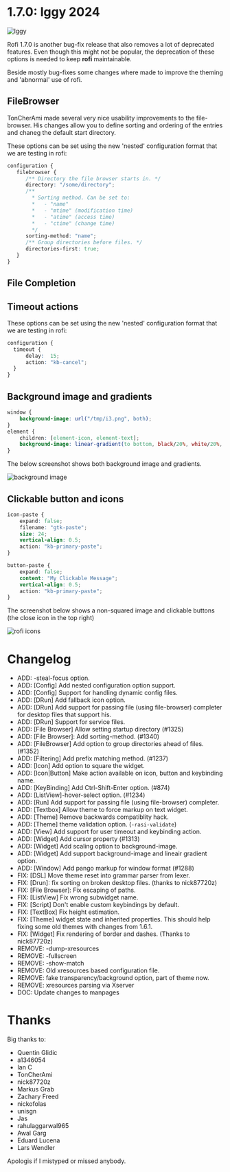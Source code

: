 # 1.7.0: Iggy 2024

![Iggy](./iggy.jpg)

Rofi 1.7.0 is another bug-fix release that also removes a lot of deprecated features.  Even though this might not be
popular, the deprecation of these options is needed to keep **rofi** maintainable.

Beside mostly bug-fixes some changes where made to improve the theming and 'abnormal' use of rofi.


## FileBrowser

TonCherAmi made several very nice usability improvements to the file-browser. His changes allow you to define sorting
and ordering of the entries and chaneg the default start directory.

These options can be set using the new 'nested' configuration format that we are testing in rofi:

```css
configuration {
   filebrowser {
      /** Directory the file browser starts in. */
      directory: "/some/directory";
      /**
        * Sorting method. Can be set to:
        *   - "name"
        *   - "mtime" (modification time)
        *   - "atime" (access time)
        *   - "ctime" (change time)
        */
      sorting-method: "name";
      /** Group directories before files. */
      directories-first: true;
   }
}
```


## File Completion

## Timeout actions


These options can be set using the new 'nested' configuration format that we are testing in rofi:

```css
configuration {
  timeout {
      delay:  15;
      action: "kb-cancel";
  }
}
```

## Background image and gradients

```css
window {
    background-image: url("/tmp/i3.png", both);
}
element {
    children: [element-icon, element-text];
    background-image: linear-gradient(to bottom, black/20%, white/20%, black/10%);
}
```

The below screenshot shows both background image and gradients.

![background image](./background-image.png)


## Clickable button and icons

```css
icon-paste {
    expand: false;
    filename: "gtk-paste";
    size: 24;
    vertical-align: 0.5;
    action: "kb-primary-paste";
}
```

```css
button-paste {
    expand: false;
    content: "My Clickable Message";
    vertical-align: 0.5;
    action: "kb-primary-paste";
}
```

The screenshot below shows a non-squared image and clickable buttons (the close icon in the top right) 

![rofi icons](./rofi-icons.png)

# Changelog

* ADD: -steal-focus option.
* ADD: [Config] Add nested configuration option support.
* ADD: [Config] Support for handling dynamic config files.
* ADD: [DRun] Add fallback icon option.
* ADD: [DRun] Add support for passing file (using file-browser) completer for desktop files that support his.
* ADD: [DRun] Support for service files.
* ADD: [File Browser] Allow setting startup directory (#1325)
* ADD: [File Browser]: Add sorting-method. (#1340)
* ADD: [FileBrowser] Add option to group directories ahead of files. (#1352)
* ADD: [Filtering] Add prefix matching method. (#1237)
* ADD: [Icon] Add option to square the widget.
* ADD: [Icon|Button] Make action available on icon, button and keybinding name.
* ADD: [KeyBinding] Add Ctrl-Shift-Enter option. (#874)
* ADD: [ListView]-hover-select option. (#1234)
* ADD: [Run] Add support for passing file (using file-browser) completer.
* ADD: [Textbox] Allow theme to force markup on text widget.
* ADD: [Theme] Remove backwards compatiblity hack.
* ADD: [Theme] theme validation option. (`-rasi-validate`)
* ADD: [View] Add support for user timeout and keybinding action.
* ADD: [Widget] Add cursor property (#1313)
* ADD: [Widget] Add scaling option to background-image.
* ADD: [Widget] Add support background-image and lineair gradient option.
* ADD: [Window] Add pango markup for window format (#1288)
* FIX: [DSL] Move theme reset into grammar parser from lexer.
* FIX: [Drun]: fix sorting on broken desktop files. (thanks to nick87720z)
* FIX: [File Browser]: Fix escaping of paths.
* FIX: [ListView] Fix wrong subwidget name.
* FIX: [Script] Don't enable custom keybindings by default.
* FIX: [TextBox] Fix height estimation.
* FIX: [Theme] widget state and inherited properties. This should help fixing some old themes with changes from 1.6.1.
* FIX: [Widget] Fix rendering of border and dashes. (Thanks to nick87720z)
* REMOVE: -dump-xresources
* REMOVE: -fullscreen
* REMOVE: -show-match
* REMOVE: Old xresources based configuration file.
* REMOVE: fake transparency/background option, part of theme now.
* REMOVE: xresources parsing via Xserver
* DOC: Update changes to manpages


# Thanks

Big thanks to:

* Quentin Glidic
* a1346054
* Ian C
* TonCherAmi
* nick87720z
* Markus Grab
* Zachary Freed
* nickofolas
* unisgn
* Jas
* rahulaggarwal965
* Awal Garg
* Eduard Lucena
* Lars Wendler

Apologis if I mistyped or missed anybody.
